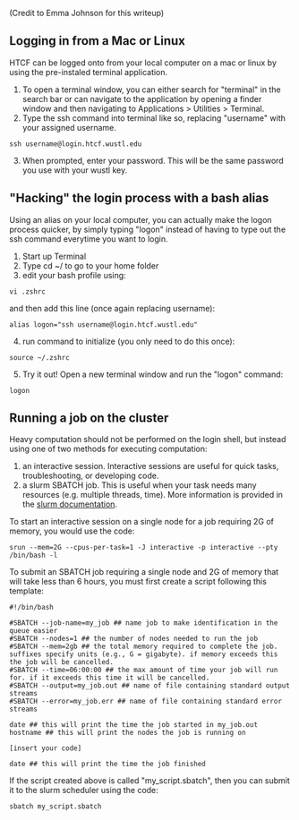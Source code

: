 (Credit to Emma Johnson for this writeup)

## Logging in from a Mac or Linux
HTCF can be logged onto from your local computer on a mac or linux by using the pre-instaled terminal application.
1. To open a terminal window, you can either search for "terminal" in the search bar or can navigate to the application by opening a finder window and then navigating to Applications > Utilities > Terminal.
2. Type the ssh command into terminal like so, replacing "username" with your assigned username.

```
ssh username@login.htcf.wustl.edu
```

3. When prompted, enter your password. This will be the same password you use with your wustl key.

## "Hacking" the login process with a bash alias
Using an alias on your local computer, you can actually make the logon process quicker, by simply typing "logon" instead of having to type out the ssh command everytime you want to login.

1. Start up Terminal
2. Type cd ~/ to go to your home folder
3. edit your bash profile using:
```
vi .zshrc
```
and then add this line (once again replacing username):
```
alias logon="ssh username@login.htcf.wustl.edu"
```
4. run command to initialize (you only need to do this once):
```
source ~/.zshrc
```
5. Try it out! Open a new terminal window and run the "logon" command:
```
logon
```

## Running a job on the cluster

Heavy computation should not be performed on the login shell, but instead using one of two methods for executing computation:

1. an interactive session. Interactive sessions are useful for quick tasks, troubleshooting, or developing code. 
2. a slurm SBATCH job. This is useful when your task needs many resources (e.g. multiple threads, time). More information is provided in the [slurm documentation](https://slurm.schedmd.com/documentation.html).

To start an interactive session on a single node for a job requiring 2G of memory, you would use the code: 
```
srun --mem=2G --cpus-per-task=1 -J interactive -p interactive --pty /bin/bash -l
```

To submit an SBATCH job requiring a single node and 2G of memory that will take less than 6 hours, you must first create a script following this template:
```
#!/bin/bash

#SBATCH --job-name=my_job ## name job to make identification in the queue easier
#SBATCH --nodes=1 ## the number of nodes needed to run the job
#SBATCH --mem=2gb ## the total memory required to complete the job. suffixes specify units (e.g., G = gigabyte). if memory exceeds this the job will be cancelled.
#SBATCH --time=06:00:00 ## the max amount of time your job will run for. if it exceeds this time it will be cancelled.
#SBATCH --output=my_job.out ## name of file containing standard output streams
#SBATCH --error=my_job.err ## name of file containing standard error streams

date ## this will print the time the job started in my_job.out
hostname ## this will print the nodes the job is running on 

[insert your code]

date ## this will print the time the job finished 
```

If the script created above is called "my_script.sbatch", then you can submit it to the slurm scheduler using the code:
```
sbatch my_script.sbatch
```


